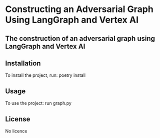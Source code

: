 # Constructing an Adversarial Graph Using LangGraph and Vertex AI

## The construction of an adversarial graph using LangGraph and Vertex AI


## Installation
To install the project, run:
poetry install

## Usage
To use the project:
run graph.py

## License
No licence
